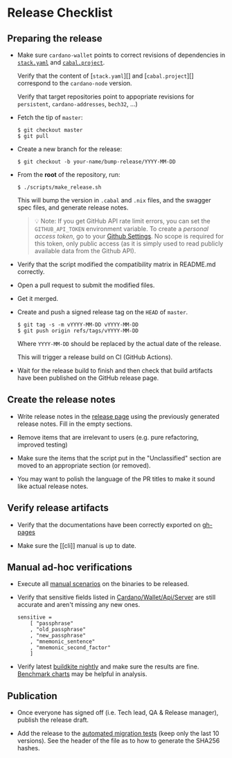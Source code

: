 # Release Checklist

## Preparing the release

- Make sure `cardano-wallet` points to correct revisions of dependencies in
  [`stack.yaml`](https://github.com/input-output-hk/cardano-wallet/blob/master/stack.yaml) and
  [`cabal.project`](https://github.com/input-output-hk/cardano-wallet/blob/master/cabal.project).

  Verify that the content of [`stack.yaml`][] and [`cabal.project`][] correspond to the `cardano-node` version.

  Verify that target repositories point to appopriate revisions for `persistent`, `cardano-addresses`, `bech32`, ...)

- Fetch the tip of `master`:

  ```shell
  $ git checkout master
  $ git pull
  ```

- Create a new branch for the release:

  ```shell
  $ git checkout -b your-name/bump-release/YYYY-MM-DD
  ```

- From the **root** of the repository, run:

  ```shell
  $ ./scripts/make_release.sh
  ```

  This will bump the version in `.cabal` and `.nix` files, and the
  swagger spec files, and generate release notes.

  > :bulb: Note: If you get GitHub API rate limit errors, you can
  > set the `GITHUB_API_TOKEN` environment variable. To create a
  > _personal access token_, go to your
  > [Github Settings](https://github.com/settings/tokens).
  > No scope is required for this token, only public access (as it
  > is simply used to read publicly available data from the Github
  > API).

- Verify that the script modified the compatibility matrix in README.md correctly.

- Open a pull request to submit the modified files.

- Get it merged.

- Create and push a signed release tag on the `HEAD` of `master`.

  ```shell
  $ git tag -s -m vYYYY-MM-DD vYYYY-MM-DD
  $ git push origin refs/tags/vYYYY-MM-DD
  ```

  Where `YYYY-MM-DD` should be replaced by the actual date of the release.

  This will trigger a release build on CI (GitHub Actions).

- Wait for the release build to finish and then check that
  build artifacts have been published on the GitHub release page.

## Create the release notes

- Write release notes in the
  [release page](https://github.com/input-output-hk/cardano-wallet/releases)
  using the previously generated release notes. Fill in the empty
  sections.

- Remove items that are irrelevant to users (e.g. pure
  refactoring, improved testing)

- Make sure the items that the script put in the "Unclassified"
  section are moved to an appropriate section (or removed).

- You may want to polish the language of the PR titles to make it
  sound like actual release notes.


## Verify release artifacts

- Verify that the documentations have been correctly exported on
  [gh-pages](https://github.com/input-output-hk/cardano-wallet/tree/gh-pages)

- Make sure the [[cli]] manual is up to date.


## Manual ad-hoc verifications

- Execute all [manual scenarios](https://github.com/input-output-hk/cardano-wallet/tree/master/test/manual) on the binaries to be released.

- Verify that sensitive fields listed in [Cardano/Wallet/Api/Server](https://github.com/input-output-hk/cardano-wallet/blob/master/lib/core/src/Cardano/Wallet/Api/Server.hs#L409) are still accurate and aren't missing any new ones.
  ```
  sensitive =
      [ "passphrase"
      , "old_passphrase"
      , "new_passphrase"
      , "mnemonic_sentence"
      , "mnemonic_second_factor"
      ]
  ```

- Verify latest [buildkite nightly](https://buildkite.com/input-output-hk/cardano-wallet-nightly) and make sure the results are fine. [Benchmark charts](http://cardano-wallet-benchmarks.herokuapp.com/) may be helpful in analysis.

## Publication

- Once everyone has signed off (i.e. Tech lead, QA & Release manager), publish the release draft.

- Add the release to the [automated migration tests](https://github.com/input-output-hk/cardano-wallet/blob/master/nix/migration-tests.nix#L44-L61) (keep only the last 10 versions). See the header of the file as to how to generate the SHA256 hashes.
